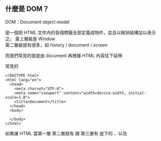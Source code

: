 ## 什麼是 DOM？

DOM：Document object model

是一個把 HTML 文件內的各個標籤全部定義成物件，並且以樹狀結構加以表示之。
最上層級是 Window	
第二層級就有很多，如 history / document / screen

而我們常見的就是由 document 再根據 HTML 內容往下延伸

常見的
```
<!DOCTYPE html>
<html lang="en">
  <head>
	<meta charset="UTF-8">
	<meta name="viewport" content="width=device-width, initial-scale=1.0">
	<title>Document</title>
  </head>
  <body>
	
  </body>
</html>
```

如果讓 HTML 當第一層
第二層就有<head> 跟 <body>
第三層有 <head> 底下的 <meta>、<meta>以及<title>

而在這樣的分野地下，我們把每一層標籤稱為 node，而 node 之間只有兩種關係，如果是同層級就是 slbling、上級就是 Parent、下級則是 Child，其實就有點像祖譜的感覺。

如此清楚的分界下，我們就更容易在 Javascript 中選擇我們要的 HTML 位置新增/刪除事件，

## 事件傳遞機制的順序是什麼；什麼是冒泡，什麼又是捕獲？

從 DOM 往下談到事件傳遞機制。
當我們在某一層的物件下了 eventLisenter 後，事件會從最上層的 window 層層傳遞到物件，再從物件層層傳遞回 Window。 而這中間分成三塊區域
一：從 Window 到 Target 的路徑，稱作捕獲階段
二：到了 Target 之後執行觸發事件
三：從 Target 再層層回到 Window 的路徑，稱作冒泡階段

## 什麼是 event delegation，為什麼我們需要它？

即便我們在下層的物件新增事件，因為有了冒泡階段，上層的物件都可以觸發事件。
而在這樣的情況下，我們就不需要在很多個下層的物件新增事件，只要統一在上層觸發事件即可。

## event.preventDefault() 跟 event.stopPropagation() 差在哪裡，可以舉個範例嗎？

event.preventDefault() 的意思是不會執行原本預設的行為，但事件仍會往下傳遞。
event.stopPropagation() 則是取消往下一層後面的事件傳遞路徑，但同一層仍會執行。

```
<ul>
 <li><a></a></li>
 <li><a></a></li>
 <li><a></a></li>
</ul>
```

如果在這個 <ul> 下了 event.stopPropagation()，則底下的事件不會執行，連結仍可正常使用，
但如果是下了 event.preventDefault() 的話，後面的連結會因為捕獲往下傳遞導致無法連結出去（執行原本的預設行為，譬如跳出網頁）。

